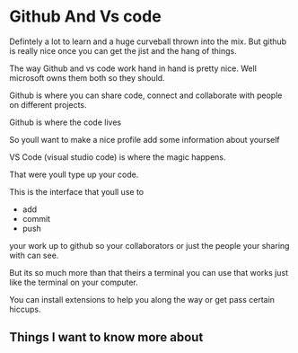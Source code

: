 # Github And Vs code

Defintely a lot to learn and a huge curveball thrown into the mix. But github is really nice once you can get the jist and the hang of things.

The way Github and vs code work hand in hand is pretty nice. Well microsoft owns them both so they should. 

Github is where you can share code, connect and collaborate with people on different projects.

Github is where the code lives

So youll want to  make a nice profile add some information about yourself 

VS Code (visual studio code) is where the magic happens.

That were youll type up your code. 

This is the interface that youll use to 

- add
- commit
- push 

your work up to github so your collaborators or just the people your sharing with can see.

But its so much more than that theirs a terminal you can use that works just like the terminal on your computer. 

You can install extensions to help you along the way or get pass certain hiccups. 

## Things I want to know more about